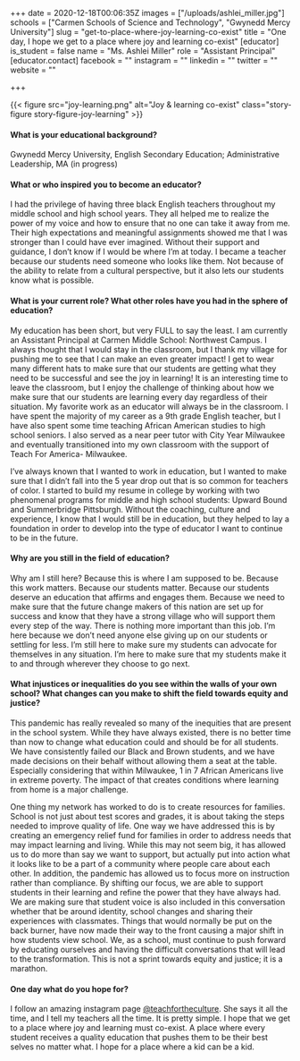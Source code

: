 +++
date = 2020-12-18T00:06:35Z
images = ["/uploads/ashlei_miller.jpg"]
schools = ["Carmen Schools of Science and Technology", "Gwynedd Mercy University"]
slug = "get-to-place-where-joy-learning-co-exist"
title = "One day, I hope we get to a place where joy and learning co-exist"
[educator]
is_student = false
name = "Ms. Ashlei Miller"
role = "Assistant Principal"
[educator.contact]
facebook = ""
instagram = ""
linkedin = ""
twitter = ""
website = ""

+++

{{< figure src="joy-learning.png" alt="Joy & learning co-exist" class="story-figure story-figure-joy-learning" >}}
#### What is your educational background?

Gwynedd Mercy University, English Secondary Education; Administrative Leadership, MA (in progress)

#### What or who inspired you to become an educator?

I had the privilege of having three black English teachers throughout my middle school and high school years. They all helped me to realize the power of my voice and how to ensure that no one can take it away from me. Their high expectations and meaningful assignments showed me that I was stronger than I could have ever imagined. Without their support and guidance, I don’t know if I would be where I’m at today. I became a teacher because our students need someone who looks like them. Not because of the ability to relate from a cultural perspective, but it also lets our students know what is possible.

#### What is your current role? What other roles have you had in the sphere of education?

My education has been short, but very FULL to say the least. I am currently an Assistant Principal at Carmen Middle School: Northwest Campus. I always thought that I would stay in the classroom, but I thank my village for pushing me to see that I can make an even greater impact! I get to wear many different hats to make sure that our students are getting what they need to be successful and see the joy in learning! It is an interesting time to leave the classroom, but I enjoy the challenge of thinking about how we make sure that our students are learning every day regardless of their situation. My favorite work as an educator will always be in the classroom. I have spent the majority of my career as a 9th grade English teacher, but I have also spent some time teaching African American studies to high school seniors. I also served as a near peer tutor with City Year Milwaukee and eventually transitioned into my own classroom with the support of Teach For America- Milwaukee.

I’ve always known that I wanted to work in education, but I wanted to make sure that I didn’t fall into the 5 year drop out that is so common for teachers of color. I started to build my resume in college by working with two phenomenal programs for middle and high school students: Upward Bound and Summerbridge Pittsburgh. Without the coaching, culture and experience, I know that I would still be in education, but they helped to lay a foundation in order to develop into the type of educator I want to continue to be in the future.

#### Why are you still in the field of education?

Why am I still here? Because this is where I am supposed to be. Because this work matters. Because our students matter. Because our students deserve an education that affirms and engages them. Because we need to make sure that the future change makers of this nation are set up for success and know that they have a strong village who will support them every step of the way. There is nothing more important than this job. I’m here because we don’t need anyone else giving up on our students or settling for less. I’m still here to make sure my students can advocate for themselves in any situation. I’m here to make sure that my students make it to and through wherever they choose to go next.

#### What injustices or inequalities do you see within the walls of your own school? What changes can you make to shift the field towards equity and justice?

This pandemic has really revealed so many of the inequities that are present in the school system. While they have always existed, there is no better time than now to change what education could and should be for all students. We have consistently failed our Black and Brown students, and we have made decisions on their behalf without allowing them a seat at the table. Especially considering that within Milwaukee, 1 in 7 African Americans live in extreme poverty. The impact of that creates conditions where learning from home is a major challenge.

One thing my network has worked to do is to create resources for families. School is not just about test scores and grades, it is about taking the steps needed to improve quality of life. One way we have addressed this is by creating an emergency relief fund for families in order to address needs that may impact learning and living. While this may not seem big, it has allowed us to do more than say we want to support, but actually put into action what it looks like to be a part of a community where people care about each other. In addition, the pandemic has allowed us to focus more on instruction rather than compliance. By shifting our focus, we are able to support students in their learning and refine the power that they have always had. We are making sure that student voice is also included in this conversation whether that be around identity, school changes and sharing their experiences with classmates. Things that would normally be put on the back burner, have now made their way to the front causing a major shift in how students view school. We, as a school, must continue to push forward by educating ourselves and having the difficult conversations that will lead to the transformation. This is not a sprint towards equity and justice; it is a marathon.

#### One day what do you hope for?

I follow an amazing instagram page [@teachfortheculture](https://www.instagram.com/teachfortheculture/). She says it all the time, and I tell my teachers all the time. It is pretty simple. I hope that we get to a place where joy and learning must co-exist. A place where every student receives a quality education that pushes them to be their best selves no matter what. I hope for a place where a kid can be a kid.

